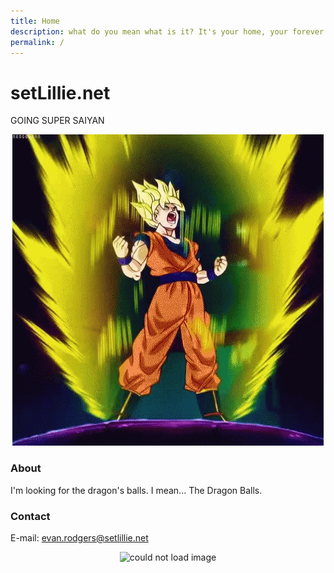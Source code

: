 ```yaml
---
title: Home
description: what do you mean what is it? It's your home, your forever home.
permalink: /
---
```


# setLillie.net

GOING SUPER SAIYAN

<p align="center">
	<img src="https://github.com/FlameKat53/setlillie.net/blob/master/assets/supersaiyanfart.gif?raw=true" alt="sorry, I could not go Super Saiyan!">


### About
I'm looking for the dragon's balls. I mean... The Dragon Balls. 

### Contact
E-mail: [evan.rodgers@setlillie.net](mailto:evan.rodgers@setlillie.net)

</p>
<p align="center">
	<img src="https://avatars.githubusercontent.com/u/38171335?s=48&v=4" alt="could not load image">
</p>
